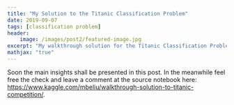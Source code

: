 ```yaml
---
title: "My Solution to the Titanic Classification Problem"
date: 2019-09-07
tags: [classification problem]
header:
    image: /images/post2/featured-image.jpg
excerpt: "My walkthrough solution for the Titanic Classification Problem from Kaggle"
mathjax: "true"
---
```


Soon the main insights shall be presented in this post. In the meanwhile feel free the check and leave a comment at the source notebook here: https://www.kaggle.com/mbeliu/walkthrough-solution-to-titanic-competition/.